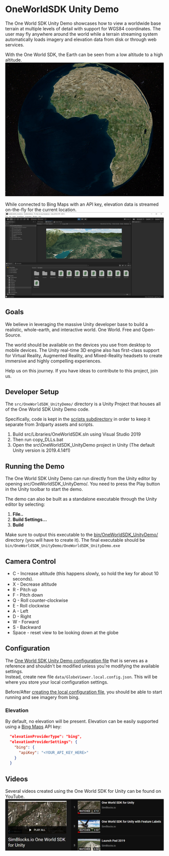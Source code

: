 # OneWorldSDK Unity Demo

The One World SDK Unity Demo showcases how to view a worldwide base terrain at multiple levels of detail with support for WGS84 coordinates.
The user may fly anywhere around the world while a terrain streaming system automatically loads imagery and elevation data from disk or through web services.

With the One World SDK, the Earth can be seen from a low altitude to a high altitude.
![One World SDK - Earth](/docs/images/OneWorldSDK_Earth.PNG)

While connected to Bing Maps with an API key, elevation data is streamed on-the-fly for the current location.
![One World SDK - Mountains](/docs/images/OneWorldSDK_Mountains.PNG)

## Goals
We believe in leveraging the massive Unity developer base to build a realistic, whole-earth, and interactive world. One World. Free and Open-Source.

The world should be available on the devices you use from desktop to mobile devices. The Unity real-time 3D engine also has first-class support for Virtual Reality, Augmented Reality, and Mixed-Reality headsets to create immersive and highly compelling experiences.

Help us on this journey. If you have ideas to contribute to this project, join us. 

## Developer Setup

The `src/OneWorldSDK_UnityDemo/` directory is a Unity Project that houses all of the One World SDK Unity Demo code.

Specifically, code is kept in the [scripts subdirectory](src/OneWorldSDK_UnityDemo/Assets/Scripts/)
in order to keep it separate from 3rdparty assets and scripts.

1. Build src/Libraries/OneWorldSDK.sln using Visual Studio 2019
2. Then run copy_DLLs.bat
3. Open the src\OneWorldSDK_UnityDemo project in Unity (The default Unity version is 2019.4.14f1)

## Running the Demo

The One World SDK Unity Demo can run directly from the Unity editor by opening src/OneWorldSDK_UnityDemo/. You need to press the Play button in the Unity toolbar to start the demo.

The demo can also be built as a standalone executable through the Unity editor by selecting:
1. **File..**
2. **Build Settings...**
3. **Build**

Make sure to output this executable to the [bin/OneWorldSDK_UnityDemo/](bin/OneWorldSDK_UnityDemo/) directory (you will have to create it).
The final executable should be `bin/OneWorldSDK_UnityDemo/OneWorldSDK_UnityDemo.exe`

## Camera Control
* C - Increase altitude (this happens slowly, so hold the key for about 10 seconds).
* X - Decrease altitude
* R - Pitch up
* F - Pitch down
* Q - Roll counter-clockwise
* E - Roll clockwise
* A - Left
* D - Right
* W - Forward
* S - Backward
* Space - reset view to be looking down at the globe


## Configuration

The [One World SDK Unity Demo configuration file](data/GlobeViewer.config.json) that is
serves as a reference and shouldn't be modified unless you're modifying the available settings.  
Instead, create new file `data/GlobeViewer.local.config.json`. This will be where you store your local configuration settings.

Before/After [creating the local configuration file](#configuration), you should be able to start running and see imagery from bing.

### Elevation

By default, no elevation will be present. Elevation can be easily supported using a [Bing Maps](https://www.microsoft.com/en-us/maps/create-a-bing-maps-key) API key:

``` json
  "elevationProviderType": "bing",
  "elevationProviderSettings": {
    "bing": {
      "apiKey": "<YOUR_API_KEY_HERE>"
    }
  }
```

## Videos
Several videos created using the One World SDK for Unity can be found on YouTube.
[![One World SDK for Unity on YouTube](/docs/images/OneWorldSDK_YouTube.PNG)](https://www.youtube.com/playlist?list=PLj4ixw_Qvkbc7ujRJX40OT1G7cLq2Wc31)



